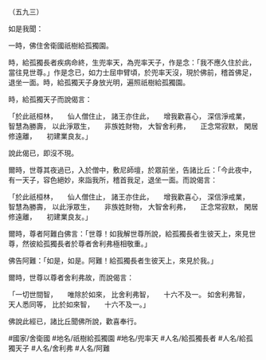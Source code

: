 （五九三）

如是我聞：

一時，佛住舍衛國祇樹給孤獨園。

時，給孤獨長者疾病命終，生兜率天，為兜率天子，作是念：「我不應久住於此，當往見世尊。」作是念已，如力士屈申臂頃，於兜率天沒，現於佛前，稽首佛足，退坐一面。時，給孤獨天子身放光明，遍照祇樹給孤獨園。

時，給孤獨天子而說偈言：

「於此祇桓林，　　仙人僧住止，
諸王亦住此，　　增我歡喜心，
深信淨戒業，　　智慧為勝壽，
以此淨眾生，　　非族姓財物，
大智舍利弗，　　正念常寂默，
閑居修遠離，　　初建業良友。」

說此偈已，即沒不現。

爾時，世尊其夜過已，入於僧中，敷尼師壇，於眾前坐，告諸比丘：「今此夜中，有一天子，容色絕妙，來詣我所，稽首我足，退坐一面。而說偈言：

「於此祇桓林，　　仙人僧住止，
諸王亦住此，　　增我歡喜心，
深信淨戒業，　　智慧為勝壽，
以此淨眾生，　　非族姓財物，
大智舍利弗，　　正念常寂默，
閑居修遠離，　　初建業良友。」

爾時，尊者阿難白佛言：「世尊！如我解世尊所說，給孤獨長者生彼天上，來見世尊，然彼給孤獨長者於尊者舍利弗極相敬重。」

佛告阿難：「如是，如是。阿難！給孤獨長者生彼天上，來見於我。」

爾時，世尊以尊者舍利弗故，而說偈言：

「一切世間智，　　唯除於如來，
比舍利弗智，　　十六不及一。
如舍利弗智，　　天人悉同等，
比於如來智，　　十六不及一。」

佛說此經已，諸比丘聞佛所說，歡喜奉行。

#國家/舍衛國
#地名/祇樹給孤獨園
#地名/兜率天
#人名/給孤獨長者
#人名/給孤獨天子
#人名/舍利弗
#人名/阿難
